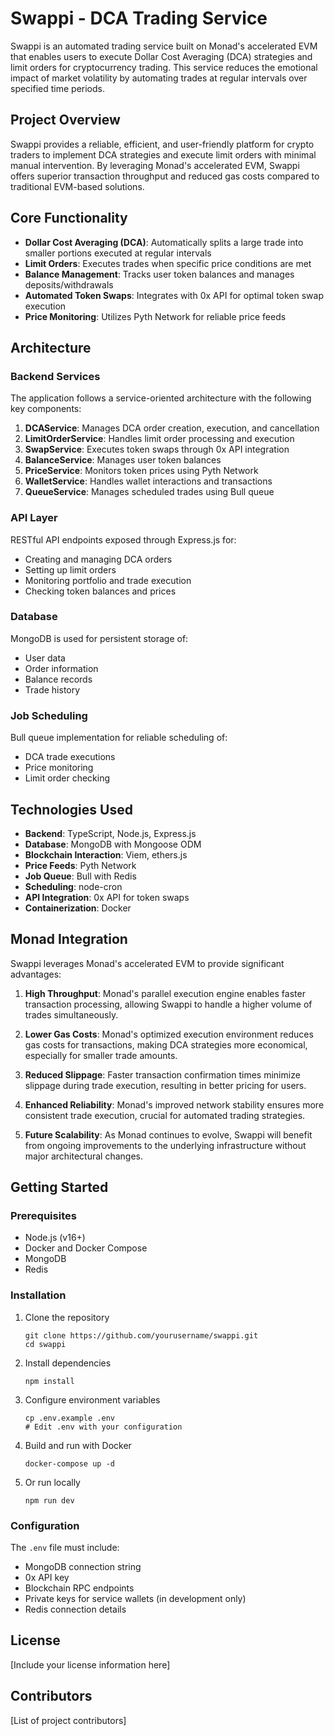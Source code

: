# Swappi - DCA Trading Service

Swappi is an automated trading service built on Monad's accelerated EVM that enables users to execute Dollar Cost Averaging (DCA) strategies and limit orders for cryptocurrency trading. This service reduces the emotional impact of market volatility by automating trades at regular intervals over specified time periods.

## Project Overview

Swappi provides a reliable, efficient, and user-friendly platform for crypto traders to implement DCA strategies and execute limit orders with minimal manual intervention. By leveraging Monad's accelerated EVM, Swappi offers superior transaction throughput and reduced gas costs compared to traditional EVM-based solutions.

## Core Functionality

- **Dollar Cost Averaging (DCA)**: Automatically splits a large trade into smaller portions executed at regular intervals
- **Limit Orders**: Executes trades when specific price conditions are met
- **Balance Management**: Tracks user token balances and manages deposits/withdrawals
- **Automated Token Swaps**: Integrates with 0x API for optimal token swap execution
- **Price Monitoring**: Utilizes Pyth Network for reliable price feeds

## Architecture

### Backend Services

The application follows a service-oriented architecture with the following key components:

1. **DCAService**: Manages DCA order creation, execution, and cancellation
2. **LimitOrderService**: Handles limit order processing and execution
3. **SwapService**: Executes token swaps through 0x API integration
4. **BalanceService**: Manages user token balances
5. **PriceService**: Monitors token prices using Pyth Network
6. **WalletService**: Handles wallet interactions and transactions
7. **QueueService**: Manages scheduled trades using Bull queue

### API Layer

RESTful API endpoints exposed through Express.js for:
- Creating and managing DCA orders
- Setting up limit orders
- Monitoring portfolio and trade execution
- Checking token balances and prices

### Database

MongoDB is used for persistent storage of:
- User data
- Order information
- Balance records
- Trade history

### Job Scheduling

Bull queue implementation for reliable scheduling of:
- DCA trade executions
- Price monitoring
- Limit order checking

## Technologies Used

- **Backend**: TypeScript, Node.js, Express.js
- **Database**: MongoDB with Mongoose ODM
- **Blockchain Interaction**: Viem, ethers.js
- **Price Feeds**: Pyth Network
- **Job Queue**: Bull with Redis
- **Scheduling**: node-cron
- **API Integration**: 0x API for token swaps
- **Containerization**: Docker

## Monad Integration

Swappi leverages Monad's accelerated EVM to provide significant advantages:

1. **High Throughput**: Monad's parallel execution engine enables faster transaction processing, allowing Swappi to handle a higher volume of trades simultaneously.

2. **Lower Gas Costs**: Monad's optimized execution environment reduces gas costs for transactions, making DCA strategies more economical, especially for smaller trade amounts.

3. **Reduced Slippage**: Faster transaction confirmation times minimize slippage during trade execution, resulting in better pricing for users.

4. **Enhanced Reliability**: Monad's improved network stability ensures more consistent trade execution, crucial for automated trading strategies.

5. **Future Scalability**: As Monad continues to evolve, Swappi will benefit from ongoing improvements to the underlying infrastructure without major architectural changes.

## Getting Started

### Prerequisites

- Node.js (v16+)
- Docker and Docker Compose
- MongoDB
- Redis

### Installation

1. Clone the repository
   ```
   git clone https://github.com/yourusername/swappi.git
   cd swappi
   ```

2. Install dependencies
   ```
   npm install
   ```

3. Configure environment variables
   ```
   cp .env.example .env
   # Edit .env with your configuration
   ```

4. Build and run with Docker
   ```
   docker-compose up -d
   ```

5. Or run locally
   ```
   npm run dev
   ```

### Configuration

The `.env` file must include:
- MongoDB connection string
- 0x API key
- Blockchain RPC endpoints
- Private keys for service wallets (in development only)
- Redis connection details

## License

[Include your license information here]

## Contributors

[List of project contributors]

